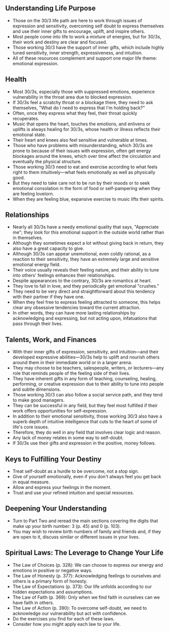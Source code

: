## Understanding Life Purpose
- Those on the 30/3 life path are here to work through issues of expression and sensitivity, overcoming self doubt to express themselves and use their inner gifts to encourage, uplift, and inspire others.
- Most people come into life to work a mixture of energies, but for 30/3s, their work and destiny are clear and focused.
- Those working 30/3 have the support of inner gifts, which include highly tuned sensitivity, inner strength, expressiveness, and intuition.
- All of these resources complement and support one major life theme: emotional expression.

## Health
- Most 30/3s, especially those with suppressed emotions, experience vulnerability in the throat area due to blocked expression. 
- If 30/3s feel a scratchy throat or a blockage there, they need to ask themselves, "What do I need to express that I'm holding back?" 
- Often, once they express what they feel, their throat quickly recuperates. 
- Music that opens the heart, touches the emotions, and enlivens or uplifts is always healing for 30/3s, whose health or illness reflects their emotional state.
- Their heart and knees also feel sensitive and vulnerable at times. 
- Those who have problems with misunderstanding, which 30/3s are prone to because of their issues with expression, often get energy blockages around the knees, which over time affect the circulation and eventually the physical structure.
- Those working 30/3 need to eat and exercise according to what feels right to them intuitively—what feels emotionally as well as physically good. 
- But they need to take care not to be run by their moods or to seek emotional consolation in the form of food or self-pampering when they are feeling lovelorn. 
- When they are feeling blue, expansive exercise to music lifts their spirits. 

## Relationships
- Nearly all 30/3s have a needy emotional quality that says, "Appreciate me"; they look for this emotional support in the outside world rather than in themselves. 
- Although they sometimes expect a lot without giving back in return, they also have a great capacity to give.
- Although 30/3s can appear unemotional, even coldly rational, as a reaction to their sensitivity, they have an extremely large and sensitive emotional energy field.
- Their voice usually reveals their feeling nature, and their ability to tune into others' feelings enhances their relationships.
- Despite appearances to the contrary, 30/3s are romantics at heart. 
- They love to fall in love, and they periodically get emotional "crushes." 
- They need to be very direct and straightforward about this tendency with their partner if they have one. 
- When they feel free to express feeling attracted to someone, this helps clear any obsessive tendencies toward the current attraction.
- In other words, they can have more lasting relationships by acknowledging and expressing, but not acting upon, infatuations that pass through their lives.

## Talents, Work, and Finances
- With their inner gifts of expression, sensitivity, and intuition—and their developed expressive abilities—30/3s help to uplift and nourish others around them in their immediate world or in a larger arena. 
- They may choose to be teachers, salespeople, writers, or lecturers—any role that reminds people of the feeling side of their lives.
- They have inherent gifts in any form of teaching, counseling, healing, performing, or creative expression due to their ability to tune into people and subtle dimensions.
- Those working 30/3 can also follow a social service path, and they tend to make good managers. 
- They can be successful in any field, but they feel most fulfilled if their work offers opportunities for self-expression.
- In addition to their emotional sensitivity, those working 30/3 also have a superb depth of intuitive intelligence that cuts to the heart of some of life's core issues. 
- Therefore, they do well in any field that involves clear logic and reason.
- Any lack of money relates in some way to self-doubt. 
- If 30/3s use their gifts and expression in the positive, money follows.

## Keys to Fulfilling Your Destiny
- Treat self-doubt as a hurdle to be overcome, not a stop sign.
- Give of yourself emotionally, even if you don't always feel you get back in equal measure.
- Allow and express your feelings in the moment.
- Trust and use your refined intuition and special resources. 

## Deepening Your Understanding
- Turn to Part Two and reread the main sections covering the digits that make up your birth number: 3 (p. 45) and 0 (p. 103).
- You may wish to review birth numbers of family and friends and, if they are open to it, discuss similar or different issues in your lives. 

## Spiritual Laws: The Leverage to Change Your Life
- The Law of Choices (p. 328): We can choose to express our energy and emotions in positive or negative ways.
- The Law of Honesty (p. 377): Acknowledging feelings to ourselves and others is a primary form of honesty.
- The Law of Expectations (p. 373): Our life unfolds according to our hidden expectations and assumptions.
- The Law of Faith (p. 369): Only when we find faith in ourselves can we have faith in others.
- The Law of Action (p. 390): To overcome self-doubt, we need to acknowledge our vulnerability but act with confidence. 
- Do the exercises you find for each of these laws. 
- Consider how you might apply each law to your life.